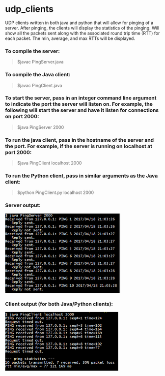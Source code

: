 # udp_clients
UDP clients written in both java and python that will allow for pinging of a server.  After pinging, the clients will display the statistics of the pinging.  Will show all the packets sent along with the associated round trip time (RTT) for each packet.  The min, average, and max RTTs will be displayed.

### To compile the server:
> $javac PingServer.java

### To compile the Java client:
> $javac PingClient.java

### To start the server, pass in an integer command line argument to indicate the port the server will listen on.  For example, the following will start the server and have it listen for connections on port 2000:
> $java PingServer 2000

### To run the java client, pass in the hostname of the server and the port.  For example, if the server is running on localhost at port 2000:
> $java PingClient localhost 2000

### To run the Python client, pass in similar arguments as the Java client:
> $python PingClient.py localhost 2000

### Server output:
![server](./img/server_output.PNG)

### Client output (for both Java/Python clients):
![client](./img/client_output.PNG)







